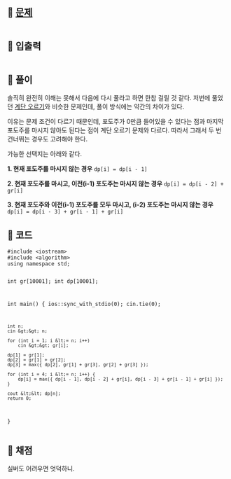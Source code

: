 <h2 id="🌽-문제">🌽 <a href="https://www.acmicpc.net/problem/2156">문제</a></h2>
<p><img alt="" src="https://velog.velcdn.com/images/coolgamja_/post/607fb358-2186-43d8-9ffb-d78d44b0f886/image.png" /></p>
<h2 id="🥕-입출력">🥕 입출력</h2>
<p><img alt="" src="https://velog.velcdn.com/images/coolgamja_/post/c84604a3-2b3e-4132-aa8c-a043a303dad0/image.png" /></p>
<h2 id="🥔-풀이">🥔 풀이</h2>
<p>솔직히 완전히 이해는 못해서 다음에 다시 풀라고 하면 한참 걸릴 것 같다.
저번에 풀었던 <a href="https://velog.io/@coolgamja_/C-%EB%B0%B1%EC%A4%80-2579.-%EA%B3%84%EB%8B%A8-%EC%98%A4%EB%A5%B4%EA%B8%B0">계단 오르기</a>와 비슷한 문제인데, 풀이 방식에는 약간의 차이가 있다.</p>
<p>이유는 문제 조건이 다르기 때문인데,
포도주가 0만큼 들어있을 수 있다는 점과
마지막 포도주를 마시지 않아도 된다는 점이 계단 오르기 문제와 다르다.
따라서 그래서 두 번 건너뛰는 경우도 고려해야 한다.</p>
<p>가능한 선택지는 아래와 같다.</p>
<p><strong>1. 현재 포도주를 마시지 않는 경우</strong>
<code>dp[i] = dp[i - 1]</code></p>
<p><strong>2. 현재 포도주를 마시고, 이전(i-1) 포도주는 마시지 않는 경우</strong>
<code>dp[i] = dp[i - 2] + gr[i]</code></p>
<p><strong>3. 현재 포도주와 이전(i-1) 포도주를 모두 마시고, (i-2) 포도주는 마시지 않는 경우</strong>
<code>dp[i] = dp[i - 3] + gr[i - 1] + gr[i]</code></p>
<h2 id="🥬-코드">🥬 코드</h2>
<pre><code class="language-cpp">#include &lt;iostream&gt;
#include &lt;algorithm&gt;
using namespace std;

int gr[10001];
int dp[10001];

int main() {
    ios::sync_with_stdio(0);
    cin.tie(0);

    int n;
    cin &gt;&gt; n;

    for (int i = 1; i &lt;= n; i++)
        cin &gt;&gt; gr[i];

    dp[1] = gr[1];
    dp[2] = gr[1] + gr[2];
    dp[3] = max({ dp[2], gr[1] + gr[3], gr[2] + gr[3] });

    for (int i = 4; i &lt;= n; i++) {
        dp[i] = max({ dp[i - 1], dp[i - 2] + gr[i], dp[i - 3] + gr[i - 1] + gr[i] });
    }

    cout &lt;&lt; dp[n];
    return 0;
}</code></pre>
<h2 id="🥜-채점">🥜 채점</h2>
<p>실버도 어려우면 엇덕하니.</p>
<p><img alt="" src="https://velog.velcdn.com/images/coolgamja_/post/a6c90834-214d-4eef-bf3d-650557138411/image.png" /></p>